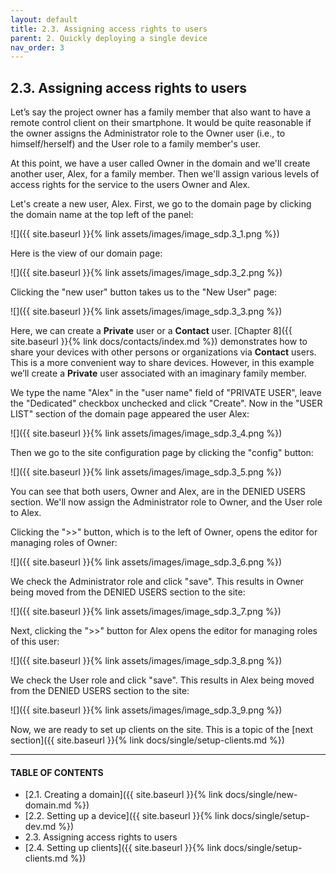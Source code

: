 ```yaml
---
layout: default
title: 2.3. Assigning access rights to users
parent: 2. Quickly deploying a single device
nav_order: 3
---
```


## 2.3. Assigning access rights to users

Let’s say the project owner has a family member that also want to have a remote control client on their smartphone. It would be quite reasonable if the owner assigns the <span class="text-role">Administrator</span> role to the Owner user (i.e., to himself/herself) and the <span class="text-role">User</span> role to a family member's user.  

At this point, we have a user called Owner in the domain and we'll create another user, Alex, for a family member. Then we'll assign various levels of access rights for the service to the users Owner and Alex.  

Let's create a new user, Alex. First, we go to the domain page by clicking the domain name at the top left of the panel:

![]({{ site.baseurl }}{% link assets/images/image_sdp.3_1.png %})

Here is the view of our domain page:  

![]({{ site.baseurl }}{% link assets/images/image_sdp.3_2.png %})

Clicking the "new user" button takes us to the "New User" page:  

![]({{ site.baseurl }}{% link assets/images/image_sdp.3_3.png %})

Here, we can create a **Private** user or a **Contact** user. [Chapter 8]({{ site.baseurl }}{% link docs/contacts/index.md %}) demonstrates how to share your devices with other persons or organizations via **Contact** users. This is a more convenient way to share devices. However, in this example we’ll create a **Private** user associated with an imaginary family member.  

We type the name "Alex" in the "user name" field of "PRIVATE USER", leave the "Dedicated" checkbox unchecked and click "Create". Now in the "USER LIST" section of the domain page appeared the user Alex:

![]({{ site.baseurl }}{% link assets/images/image_sdp.3_4.png %})

Then we go to the site configuration page by clicking the "config" button:  

![]({{ site.baseurl }}{% link assets/images/image_sdp.3_5.png %})

You can see that both users, Owner and Alex, are in the <span class="text-red">DENIED USERS</span> section. We'll now assign the <span class="text-role">Administrator</span> role to Owner, and the <span class="text-role">User</span> role to Alex.  

Clicking the "&gt;&gt;" button, which is to the left of Owner, opens the editor for managing roles of Owner:

![]({{ site.baseurl }}{% link assets/images/image_sdp.3_6.png %})

We check the <span class="text-role">Administrator</span> role and click "save". This results in Owner being moved from the <span class="text-red">DENIED USERS</span> section to the site:  

![]({{ site.baseurl }}{% link assets/images/image_sdp.3_7.png %})

Next, clicking the "&gt;&gt;" button for Alex opens the editor for managing roles of this user:

![]({{ site.baseurl }}{% link assets/images/image_sdp.3_8.png %})

We check the <span class="text-role">User</span> role and click "save". This results in Alex being moved from the <span class="text-red">DENIED USERS</span> section to the site:  

![]({{ site.baseurl }}{% link assets/images/image_sdp.3_9.png %})

Now, we are ready to set up clients on the site. This is a topic of the [next section]({{ site.baseurl }}{% link docs/single/setup-clients.md %})

---
#### TABLE OF CONTENTS
* [2.1. Creating a domain]({{ site.baseurl }}{% link docs/single/new-domain.md %})
* [2.2. Setting up a device]({{ site.baseurl }}{% link docs/single/setup-dev.md %})
* 2.3. Assigning access rights to users
* [2.4. Setting up clients]({{ site.baseurl }}{% link docs/single/setup-clients.md %})
